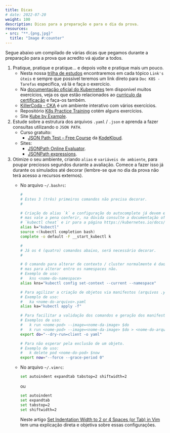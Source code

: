 ```yaml
---
title: Dicas
# date: 2022-07-20
weight: 100
description: Dicas para a preparação e para o dia da prova.
resources:
- src: "**.{png,jpg}"
  title: "Image #:counter"
---
```


Segue abaixo um compilado de várias dicas que pegamos durante a preparação para a prova que acredito vá ajudar a todos.

1. Pratique, pratique e pratique... e depois volte e pratique mais um pouco.
   - Nesta nossa [trilha de estudos](../../cka/) encontraremos em cada tópico `Link's úteis` e sempre que possível teremos um link direto para `Doc K8S - Tarefas` específica, vá lá e faça o exercício.
   - Na [documentação oficial do Kubernetes](https://kubernetes.io/docs/tasks/) tem disponível muitos exercícios, veja os que estão relacionados ao [curriculo da certificação](https://github.com/cncf/curriculum) e faça-os também.
   - [KillerCoda - CKA](https://killercoda.com/killer-shell-cka) é um ambiente interativo com vários exercícios.
   - Repositório [K8s Practice Training](https://github.com/StenlyTU/K8s-training-official) cotém alguns exercícios.
   - Site [Kube by Example](https://kubebyexample.com/).
2. Estude sobre a estrutura dos arquivos `.yaml` / `.json` e aprenda a fazer consultas utilizando o `JSON PATH`.
   - Curso gratuito:
      - [JSON Path Test – Free Course](https://kodekloud.com/courses/json-path-quiz/?no_frame=1) da [KodeKloud](https://kodekloud.com/).
   - Sites:
      - [JSONPath Online Evaluator](https://jsonpath.com/).
      - [JSONPath expressions](https://goessner.net/articles/JsonPath/index.html#e2).
3. Otimize o seu ambiente, criando `alias` e `variáveis de ambiente`, para poupar preciosos segundos durante a avaliação. Comece a fazer isso já durante os simulados até decorar (lembre-se que no dia da prova não terá acesso a recursos externos).
   - No arquivo `~/.bashrc`:

      ```bash
      #
      # Estes 3 (três) primeiros comandos não precisa decorar.
      #
      
      # Criação do alias `k` e configuração do autocomplete já devem estar pré configurados no ambiente
      # mas vale a pena conferir, na dúvida consulte a documentação oficial procurando por
      # `kubectl cheat` e ir para a página https://kubernetes.io/docs/reference/kubectl/cheatsheet/
      alias k="kubectl"
      source <(kubectl completion bash)
      complete -o default -F __start_kubectl k
      ```

      ```bash
      #
      # Já os 4 (quatro) comandos abaixo, será necessário decorar.
      #

      # O comando para alterar de contexto / cluster normalmente é dado na questão,
      # mas para alterar entre os namespaces não.
      # Exemplo de uso:
      #   kns <nome-do-namespace>
      alias kns="kubectl config set-context --current --namespace" 

      # Para agilizar a criação de objetos via manifestos (arquivos .yaml)
      # Exemplo de uso:
      #   ka <nome-do-arquivo>.yaml
      alias ka="kubectl apply -f"

      # Para facilitar a validação dos comandos e geração dos manifestos (arquivos .yaml).
      # Exemplos de uso:
      #   k run <nome-pod> --image=<nome-da-image> $do
      #   k run <nome-pod> --image=<nome-da-image> $do > <nome-do-arquivo>.yaml
      export do="--dry-run=client -o yaml"

      # Para não esperar pela exclusão de um objeto.
      # Exemplo de uso:
      #   k delete pod <nome-do-pod> $now
      export now="--force --grace-period 0"
      ```

   - No arquivo `~/.vimrc`:

      ```bash
      set autoindent expandtab tabstop=2 shiftwidth=2
      ```

      ou

      ```bash
      set autoindent
      set expandtab
      set tabstop=2
      set shiftwidth=2
      ```

      Neste artigo [Set Indentation Width to 2 or 4 Spaces (or Tab) in Vim](https://linuxhandbook.com/vim-indentation-tab-spaces/) tem uma explicação direta e objetiva sobre essas configurações.
